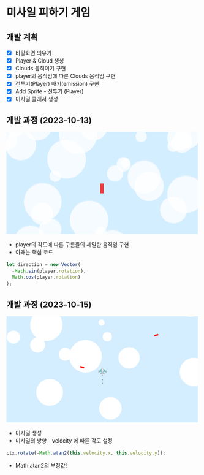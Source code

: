 # 미사일 피하기 게임

## 개발 계획

- [x] 바탕화면 띄우기
- [x] Player & Cloud 생성
- [x] Clouds 움직이기 구현
- [x] player의 움직임에 따른 Clouds 움직임 구현
- [x] 전투기(Player) 배기(emission) 구현
- [x] Add Sprite - 전투기 (Player)
- [x] 미사일 클래서 생성

## 개발 과정 (2023-10-13)

<img src="./screen01.png" width="500">

- player의 각도에 따른 구름들의 세밀한 움직임 구현
- 아래는 핵심 코드

```js
let direction = new Vector(
  -Math.sin(player.rotation),
  Math.cos(player.rotation)
);
```

## 개발 과정 (2023-10-15)

<img src="./screen02.png" width="500">

- 미사일 생성
- 미사일의 방향 - velocity 에 따른 각도 설정

```js
ctx.rotate(-Math.atan2(this.velocity.x, this.velocity.y));
```

- Math.atan2의 부정값!

